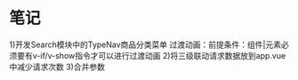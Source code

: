 # 笔记

1)开发Search模块中的TypeNav商品分类菜单
过渡动画：前提条件：组件|元素必须要有v-if/v-show指令才可以进行过渡动画
2)将三级联动请求数据放到app.vue中减少请求次数
3)合并参数
